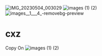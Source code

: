 ![IMG_20230504_003029](https://user-images.githubusercontent.com/130748953/235996893-278c4348-b6e5-4d88-a463-e45005a86abf.jpg)
![images (1) (2)](https://user-images.githubusercontent.com/130748953/235990087-395febab-71e8-4d5e-82e0-de046a031bc1.jpeg)
![images__1___4_-removebg-preview](https://user-images.githubusercontent.com/130748953/235969622-151a8b59-dcad-489e-9203-101d236629df.png)
# cxz
Copy On
![images (1) (2)](https://user-images.githubusercontent.com/130748953/235990812-c96c87f1-f4ea-49e5-8dc9-25e7299165e9.jpeg)

